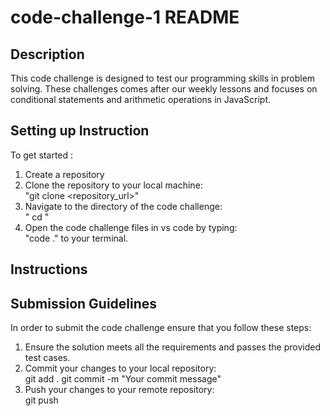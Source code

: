 # code-challenge-1 README

## Description
This code challenge is designed to test our programming skills in problem solving. 
These challenges comes after our weekly lessons and focuses on conditional statements and arithmetic operations in JavaScript.
## Setting up Instruction
To get started :
1. Create a repository
2. Clone the repository to your local machine:    
"git clone <repository_url>"
3. Navigate to the directory of the code challenge:   
" cd <code-challenge-1>"
4. Open the code challenge files in vs code by typing:   
"code ." to your terminal.

## Instructions
## Submission Guidelines
In order to submit the code challenge ensure that you follow these steps:
1. Ensure the solution meets all the requirements and passes the provided test cases.
2. Commit your changes to your local repository:     
git add .
git commit -m "Your commit message"
3. Push your changes to your remote repository:   
git push 

